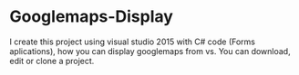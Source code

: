 # Googlemaps-Display
I create this project using visual studio 2015 with C# code (Forms aplications), how you can display googlemaps from vs.
You can download, edit or clone a project.

